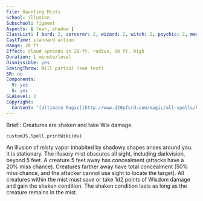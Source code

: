 ```yaml
---
File: Haunting Mists
School: illusion
Subschool: figment
Aspects: [ fear, shadow ]
ClassList: { bard: 2, sorcerer: 2, wizard: 2, witch: 2, psychic: 2, mesmerist: 2 }
CastTime: standard action
Range: 20 ft.
Effect: cloud spreads in 20-ft. radius, 20 ft. high
Duration: 1 minute/level
Dismissible: yes
SavingThrow: Will partial (see text)
SR: no
Components:
  V: yes
  S: yes
SLALevel: 2
Copyright:
  Content: "[Ultimate Magic](http://www.d20pfsrd.com/magic/all-spells/h/haunting-mists)"
---
```

Brief:: Creatures are shaken and take Wis damage.

```dataviewjs
customJS.Spell.printWiki(dv)
```

An illusion of misty vapor inhabited by shadowy shapes arises around you. It is stationary. The illusory mist obscures all sight, including darkvision, beyond 5 feet. A creature 5 feet away has concealment (attacks have a 20% miss chance).  Creatures farther away have total concealment (50% miss chance, and the attacker cannot use sight to locate the target).  All creatures within the mist must save or take 1d2 points of Wisdom damage and gain the shaken condition. The shaken condition lasts as long as the creature remains in the mist.
